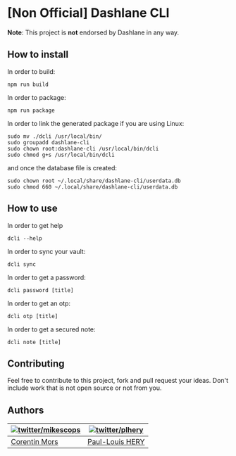 # [Non Official] Dashlane CLI

**Note**: This project is **not** endorsed by Dashlane in any way.

## How to install

In order to build:

```
npm run build
```

In order to package:

```
npm run package
```

In order to link the generated package if you are using Linux:

```
sudo mv ./dcli /usr/local/bin/
sudo groupadd dashlane-cli
sudo chown root:dashlane-cli /usr/local/bin/dcli
sudo chmod g+s /usr/local/bin/dcli
```

and once the database file is created:

```
sudo chown root ~/.local/share/dashlane-cli/userdata.db
sudo chmod 660 ~/.local/share/dashlane-cli/userdata.db
```

## How to use

In order to get help

```
dcli --help
```

In order to sync your vault:

```
dcli sync
```

In order to get a password:

```
dcli password [title]
```

In order to get an otp:

```
dcli otp [title]
```

In order to get a secured note:

```
dcli note [title]
```

## Contributing

Feel free to contribute to this project, fork and pull request your ideas.
Don't include work that is not open source or not from you.

## Authors

| [![twitter/mikescops](https://avatars0.githubusercontent.com/u/4266283?s=100&v=4)](http://twitter.com/mikescops 'Follow @mikescops on Twitter') | [![twitter/plhery](https://avatars.githubusercontent.com/u/4018426?s=100&v=4)](http://twitter.com/plhery 'Follow @plhery on Twitter') |
| ----------------------------------------------------------------------------------------------------------------------------------------------- | ------------------------------------------------------------------------------------------------------------------------------------- |
| [Corentin Mors](https://pixelswap.fr/)                                                                                                          | [Paul-Louis HERY](http://twitter.com/plhery)                                                                                          |
